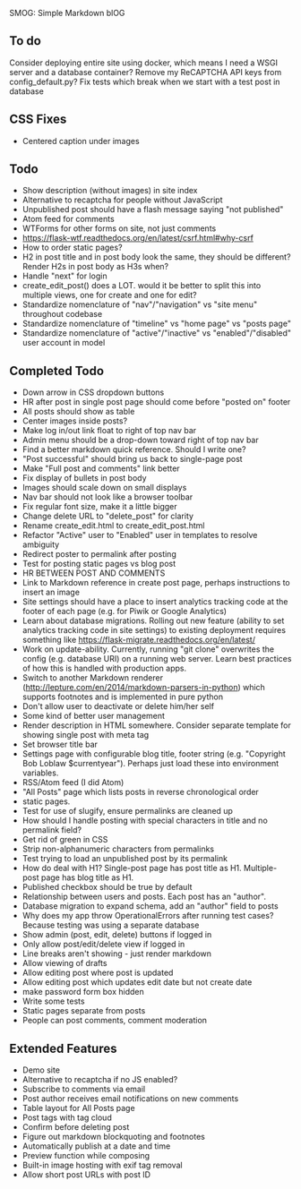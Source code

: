 SMOG: Simple Markdown blOG

## To do
Consider deploying entire site using docker, which means I need a WSGI server and a database container?
Remove my ReCAPTCHA API keys from config_default.py?
Fix tests which break when we start with a test post in database

## CSS Fixes
- Centered caption under images

## Todo
- Show description (without images) in site index
- Alternative to recaptcha for people without JavaScript
- Unpublished post should have a flash message saying "not published"
- Atom feed for comments
- WTForms for other forms on site, not just comments
- https://flask-wtf.readthedocs.org/en/latest/csrf.html#why-csrf
- How to order static pages?
- H2 in post title and in post body look the same, they should be different? Render H2s in post body as H3s when?
- Handle "next" for login
- create_edit_post() does a LOT. would it be better to split this into multiple views, one for create and one for edit?
- Standardize nomenclature of "nav"/"navigation" vs "site menu" throughout codebase
- Standardize nomenclature of "timeline" vs "home page" vs "posts page"
- Standardize nomenclature of "active"/"inactive" vs "enabled"/"disabled" user account in model

## Completed Todo
- Down arrow in CSS dropdown buttons
- HR after post in single post page should come before "posted on" footer
- All posts should show as table
- Center images inside posts?
- Make log in/out link float to right of top nav bar
- Admin menu should be a drop-down toward right of top nav bar
- Find a better markdown quick reference. Should I write one?
- "Post successful" should bring us back to single-page post
- Make "Full post and comments" link better
- Fix display of bullets in post body
- Images should scale down on small displays
- Nav bar should not look like a browser toolbar
- Fix regular font size, make it a little bigger
- Change delete URL to "delete_post" for clarity
- Rename create_edit.html to create_edit_post.html
- Refactor "Active" user to "Enabled" user in templates to resolve ambiguity
- Redirect poster to permalink after posting
- Test for posting static pages vs blog post
- HR BETWEEN POST AND COMMENTS
- Link to Markdown reference in create post page, perhaps instructions to insert an image
- Site settings should have a place to insert analytics tracking code at the footer of each page (e.g. for Piwik or Google Analytics)
- Learn about database migrations. Rolling out new feature (ability to set analytics tracking code in site settings) to existing deployment requires something like https://flask-migrate.readthedocs.org/en/latest/
- Work on update-ability. Currently, running "git clone" overwrites the config (e.g. database URI) on a running web server. Learn best practices of how this is handled with production apps.
- Switch to another Markdown renderer (http://lepture.com/en/2014/markdown-parsers-in-python) which supports footnotes and is implemented in pure python
- Don't allow user to deactivate or delete him/her self
- Some kind of better user management
- Render description in HTML somewhere. Consider separate template for showing single post with meta tag
- Set browser title bar
- Settings page with configurable blog title, footer string (e.g. "Copyright Bob Loblaw $currentyear"). Perhaps just load these into environment variables.
- RSS/Atom feed (I did Atom)
- "All Posts" page which lists posts in reverse chronological order
- static pages.
- Test for use of slugify, ensure permalinks are cleaned up
- How should I handle posting with special characters in title and no permalink field?
- Get rid of green in CSS
- Strip non-alphanumeric characters from permalinks
- Test trying to load an unpublished post by its permalink
- How do deal with H1? Single-post page has post title as H1. Multiple-post page has blog title as H1.
- Published checkbox should be true by default
- Relationship between users and posts. Each post has an "author".
- Database migration to expand schema, add an "author" field to posts
- Why does my app throw OperationalErrors after running test cases? Because testing was using a separate database
- Show admin (post, edit, delete) buttons if logged in
- Only allow post/edit/delete view if logged in
- Line breaks aren't showing - just render markdown
- Allow viewing of drafts
- Allow editing post where post is updated
- Allow editing post which updates edit date but not create date
- make password form box hidden
- Write some tests
- Static pages separate from posts
- People can post comments, comment moderation

## Extended Features
- Demo site
- Alternative to recaptcha if no JS enabled?
- Subscribe to comments via email
- Post author receives email notifications on new comments
- Table layout for All Posts page
- Post tags with tag cloud
- Confirm before deleting post
- Figure out markdown blockquoting and footnotes
- Automatically publish at a date and time
- Preview function while composing
- Built-in image hosting with exif tag removal
- Allow short post URLs with post ID